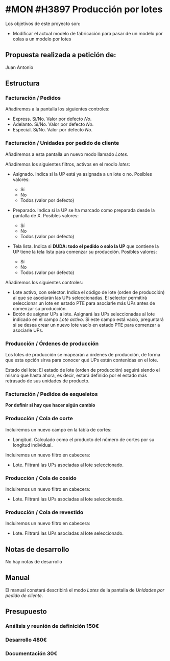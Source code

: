# #MON #H3897 Producción por lotes

Los objetivos de este proyecto son:
+ Modificar el actual modelo de fabricación para pasar de un modelo por colas a un modelo por lotes

## Propuesta realizada a petición de:
Juan Antonio

## Estructura

### Facturación / Pedidos
Añadiremos a la pantalla los siguientes controles:
+ Express. Sí/No. Valor por defecto _No_.
+ Adelanto. Sí/No. Valor por defecto _No_.
+ Especial. Sí/No. Valor por defecto _No_.

### Facturación / Unidades por pedido de cliente
Añadiremos a esta pantalla un nuevo modo llamado _Lotes_.

Añadiremos los siguientes filtros, activos en el modlo _lotes_:
+ Asignado. Indica si la UP está ya asignada a un lote o no. Posibles valores:
    + Sí
    + No
    + Todos (valor por defecto)

+ Preparado. Indica si la UP se ha marcado como preparada desde la pantalla de X. Posibles valores:
    + Sí
    + No
    + Todos (valor por defecto)

+ Tela lista. Indica si __DUDA: todo el pedido o solo la UP__ que contiene la UP tiene la tela lista para comenzar su producción. Posibles valores:
    + Sí
    + No
    + Todos (valor por defecto)

Añadiremos los siguientes controles:
+ Lote activo, con selector. Indica el código de lote (orden de producción) al que se asociarán las UPs seleccionadas. El selector permitirá seleccionar un lote en estado PTE para asociarle más UPs antes de comenzar su producción.
+ Botón de asignar UPs a lote. Asignará las UPs seleccionadas al lote indicado en el campo _Lote activo_. Si este campo está vacío, preguntará si se desea crear un nuevo lote vacío en estado PTE para comenzar a asociarle UPs.

### Producción / Órdenes de producción
Los lotes de producción se mapearán a órdenes de producción, de forma que esta opción sirva para conocer qué UPs están contenidas en el lote.

Estado del lote: El estado de lote (orden de producción) seguirá siendo el mismo que hasta ahora, es decir, estará definido por el estado más retrasado de sus unidades de producto.

### Facturación / Pedidos de esqueletos
__Por definir si hay que hacer algún cambio__

### Producción / Cola de corte
Incluiremos un nuevo campo en la tabla de cortes:
+ Longitud. Calculado como el producto del número de cortes por su longitud individual.

Incluiremos un nuevo filtro en cabecera:
+ Lote. Filtrará las UPs asociadas al lote seleccionado.

### Producción / Cola de cosido
Incluiremos un nuevo filtro en cabecera:
+ Lote. Filtrará las UPs asociadas al lote seleccionado.

### Producción / Cola de revestido
Incluiremos un nuevo filtro en cabecera:
+ Lote. Filtrará las UPs asociadas al lote seleccionado.

## Notas de desarrollo
No hay notas de desarrollo

## Manual
El manual constará describirá el modo _Lotes_ de la pantalla de _Unidades por pedido de cliente_.

## Presupuesto
### Análisis y reunión de definición 150€
### Desarrollo 480€
### Documentación 30€